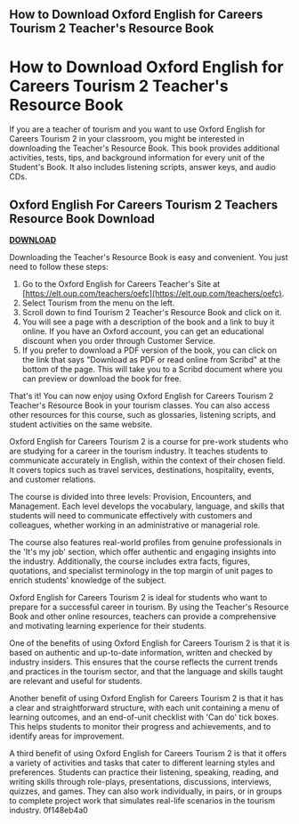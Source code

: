 ## How to Download Oxford English for Careers Tourism 2 Teacher's Resource Book

  
# How to Download Oxford English for Careers Tourism 2 Teacher's Resource Book
 
If you are a teacher of tourism and you want to use Oxford English for Careers Tourism 2 in your classroom, you might be interested in downloading the Teacher's Resource Book. This book provides additional activities, tests, tips, and background information for every unit of the Student's Book. It also includes listening scripts, answer keys, and audio CDs.
 
## Oxford English For Careers Tourism 2 Teachers Resource Book Download


[**DOWNLOAD**](https://www.google.com/url?q=https%3A%2F%2Furluss.com%2F2tKofk&sa=D&sntz=1&usg=AOvVaw2cD7aCQtMSl8NdCXWPrzUk)

 
Downloading the Teacher's Resource Book is easy and convenient. You just need to follow these steps:
 
1. Go to the Oxford English for Careers Teacher's Site at [https://elt.oup.com/teachers/oefc](https://elt.oup.com/teachers/oefc).
2. Select Tourism from the menu on the left.
3. Scroll down to find Tourism 2 Teacher's Resource Book and click on it.
4. You will see a page with a description of the book and a link to buy it online. If you have an Oxford account, you can get an educational discount when you order through Customer Service.
5. If you prefer to download a PDF version of the book, you can click on the link that says "Download as PDF or read online from Scribd" at the bottom of the page. This will take you to a Scribd document where you can preview or download the book for free.

That's it! You can now enjoy using Oxford English for Careers Tourism 2 Teacher's Resource Book in your tourism classes. You can also access other resources for this course, such as glossaries, listening scripts, and student activities on the same website.
  
Oxford English for Careers Tourism 2 is a course for pre-work students who are studying for a career in the tourism industry. It teaches students to communicate accurately in English, within the context of their chosen field. It covers topics such as travel services, destinations, hospitality, events, and customer relations.
 
The course is divided into three levels: Provision, Encounters, and Management. Each level develops the vocabulary, language, and skills that students will need to communicate effectively with customers and colleagues, whether working in an administrative or managerial role.
 
The course also features real-world profiles from genuine professionals in the 'It's my job' section, which offer authentic and engaging insights into the industry. Additionally, the course includes extra facts, figures, quotations, and specialist terminology in the top margin of unit pages to enrich students' knowledge of the subject.
 
Oxford English for Careers Tourism 2 is ideal for students who want to prepare for a successful career in tourism. By using the Teacher's Resource Book and other online resources, teachers can provide a comprehensive and motivating learning experience for their students.
  
One of the benefits of using Oxford English for Careers Tourism 2 is that it is based on authentic and up-to-date information, written and checked by industry insiders. This ensures that the course reflects the current trends and practices in the tourism sector, and that the language and skills taught are relevant and useful for students.
 
Another benefit of using Oxford English for Careers Tourism 2 is that it has a clear and straightforward structure, with each unit containing a menu of learning outcomes, and an end-of-unit checklist with 'Can do' tick boxes. This helps students to monitor their progress and achievements, and to identify areas for improvement.
 
A third benefit of using Oxford English for Careers Tourism 2 is that it offers a variety of activities and tasks that cater to different learning styles and preferences. Students can practice their listening, speaking, reading, and writing skills through role-plays, presentations, discussions, interviews, quizzes, and games. They can also work individually, in pairs, or in groups to complete project work that simulates real-life scenarios in the tourism industry.
 0f148eb4a0
